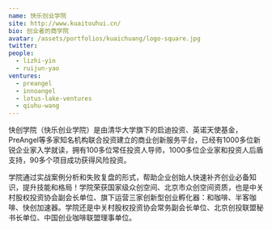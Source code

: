 ```yaml
---
name: 快乐创业学院
site: http://www.kuaitouhui.cn/
bio: 创业者的商学院
avatar: /assets/portfolios/kuaichuang/logo-square.jpg
twitter: 
people:
  - lizhi-yin
  - ruijun-yao
ventures:
  - preangel
  - innoangel
  - lotus-lake-ventures
  - qiuhu-wang
---
```


快创学院（快乐创业学院）是由清华大学旗下的启迪投资、英诺天使基金，PreAngel等多家知名机构联合投资建立的商业创新服务平台，已经有1000多位新锐企业家入学就读，拥有100多位常任投资人导师，1000多位企业家和投资人后盾支持，90多个项目成功获得风险投资。

学院通过实战案例分析和失败复盘的形式，帮助企业创始人快速补齐创业必备知识，提升技能和格局！学院荣获国家级众创空间、北京市众创空间资质，也是中关村股权投资协会副会长单位、旗下运营三家创新型创业孵化器：和咖啡、半客咖啡、快创加速器。学院还是中关村股权投资协会常务副会长单位、北京创投联盟秘书长单位、中国创业咖啡联盟理事单位。
